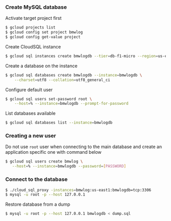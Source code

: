 ### Create MySQL database

Activate target project first

```bash
$ gcloud projects list
$ gcloud config set project bmwlog
$ gcloud config get-value project
```

Create CloudSQL instance

```bash
$ gcloud sql instances create bmwlogdb --tier=db-f1-micro --region=us-east1
```

Create a database on the instance

```bash
$ gcloud sql databases create bmwlogdb --instance=bmwlogdb \
    --charset=utf8 --collation=utf8_general_ci
```

Configure default user

```bash
$ gcloud sql users set-password root \
    --host=% --instance=bmwlogdb --prompt-for-password
```

List databases available

```bash
$ gcloud sql databases list --instance=bmwlogdb
```

### Creating a new user

Do not use `root` user when connecting to the main database and create an
application specific one with command below

```bash
$ gcloud sql users create bmwlog \
   --host=% --instance=bmwlogdb --password=[PASSWORD]
```

### Connect to the database

```bash
$ ./cloud_sql_proxy -instances=bmwlog:us-east1:bmwlogdb=tcp:3306
$ mysql -u root -p --host 127.0.0.1
```

Restore database from a dump

```bash
$ mysql -u root -p --host 127.0.0.1 bmwlogdb < dump.sql
```
